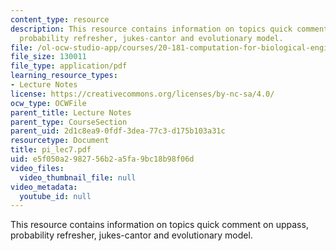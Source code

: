 ```yaml
---
content_type: resource
description: This resource contains information on topics quick comment on uppass,
  probability refresher, jukes-cantor and evolutionary model.
file: /ol-ocw-studio-app/courses/20-181-computation-for-biological-engineers-fall-2006/e5f050a2982756b2a5fa9bc18b98f06d_pi_lec7.pdf
file_size: 130011
file_type: application/pdf
learning_resource_types:
- Lecture Notes
license: https://creativecommons.org/licenses/by-nc-sa/4.0/
ocw_type: OCWFile
parent_title: Lecture Notes
parent_type: CourseSection
parent_uid: 2d1c8ea9-0fdf-3dea-77c3-d175b103a31c
resourcetype: Document
title: pi_lec7.pdf
uid: e5f050a2-9827-56b2-a5fa-9bc18b98f06d
video_files:
  video_thumbnail_file: null
video_metadata:
  youtube_id: null
---
```

This resource contains information on topics quick comment on uppass, probability refresher, jukes-cantor and evolutionary model.